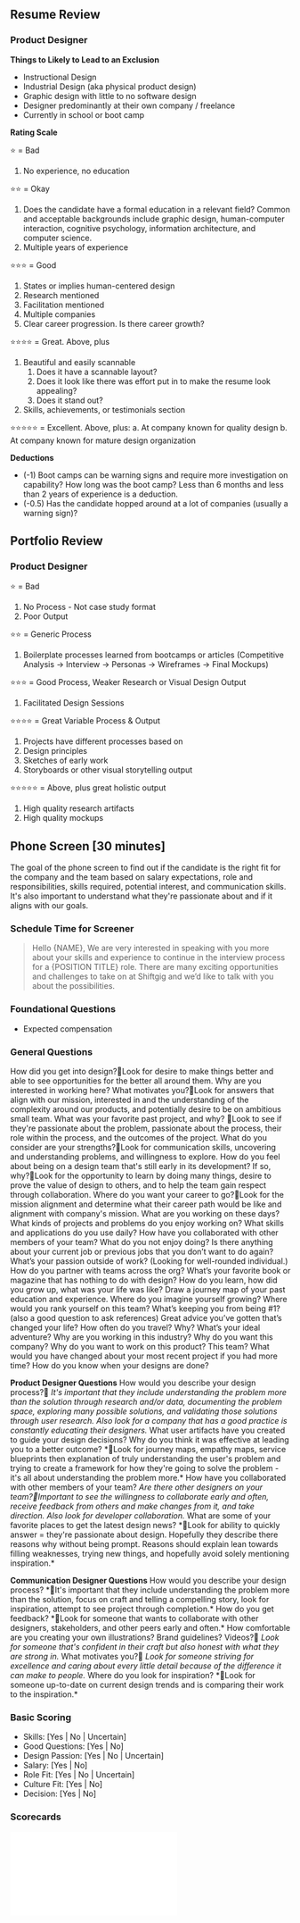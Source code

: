 




## Resume Review

### Product Designer

**Things to Likely to Lead to an Exclusion**
- Instructional Design
- Industrial Design (aka physical product design)
- Graphic design with little to no software design
- Designer predominantly at their own company / freelance
- Currently in school or boot camp

**Rating Scale**

⭐️ = Bad 
  1. No experience, no education

⭐️⭐️ = Okay
  1. Does the candidate have a formal education in a relevant field?  Common and acceptable backgrounds include graphic design, human-computer interaction, cognitive psychology, information architecture, and computer science.  
  2. Multiple years of experience

⭐️⭐️⭐️ = Good
  1. States or implies human-centered design
  2. Research mentioned
  3. Facilitation mentioned
  4. Multiple companies
  5. Clear career progression. Is there career growth?

⭐️⭐️⭐️⭐️ = Great. Above, plus
  1. Beautiful and easily scannable
     1. Does it have a scannable layout?
     2. Does it look like there was effort put in to make the resume look appealing?
     3. Does it stand out?
  2. Skills, achievements, or testimonials section

⭐️⭐️⭐️⭐️⭐️ = Excellent. Above, plus:
    a. At company known for quality design
    b. At company known for mature design organization

**Deductions**
- (-1) Boot camps can be warning signs and require more investigation on capability? How long was the boot camp? Less than 6 months and less than 2 years of experience is a deduction.
- (-0.5) Has the candidate hopped around at a lot of companies (usually a warning sign)?




## Portfolio Review

### Product Designer

⭐️ = Bad 
  1. No Process - Not case study format
  2. Poor Output

⭐️⭐️ = Generic Process
   1. Boilerplate processes learned from bootcamps or articles (Competitive Analysis -> Interview -> Personas -> Wireframes -> Final Mockups)

⭐️⭐️⭐️ = Good Process, Weaker Research or Visual Design Output
   1. Facilitated Design Sessions

⭐️⭐️⭐️⭐️ = Great Variable Process & Output
   1. Projects have different processes based on
   2. Design principles
   3. Sketches of early work
   4. Storyboards or other visual storytelling output

⭐️⭐️⭐️⭐️⭐️ = Above, plus great holistic output
  1. High quality research artifacts
  2. High quality mockups



## Phone Screen [30 minutes]
The goal of the phone screen to find out if the candidate is the right fit for the company and the team based on salary expectations, role and responsibilities, skills required, potential interest, and communication skills. It's also important to understand what they're passionate about and if it aligns with our goals.

### Schedule Time for Screener
> Hello {NAME},
> We are very interested in speaking with you more about your skills and experience to continue in the interview process for a {POSITION TITLE} role. There are many exciting opportunities and challenges to take on at Shiftgig and we’d like to talk with you about the possibilities.

### Foundational Questions
- Expected compensation

### General Questions
How did you get into design?Look for desire to make things better and able to see opportunities for the better all around them.
Why are you interested in working here? What motivates you?Look for answers that align with our mission, interested in and the understanding of the complexity around our products, and potentially desire to be on ambitious small team.
What was your favorite past project, and why? Look to see if they're passionate about the problem, passionate about the process, their role within the process, and the outcomes of the project.
What do you consider are your strengths?Look for communication skills, uncovering and understanding problems, and willingness to explore.
How do you feel about being on a design team that's still early in its development? If so, why?Look for the opportunity to learn by doing many things, desire to prove the value of design to others, and to help the team gain respect through collaboration.
Where do you want your career to go?Look for the mission alignment and determine what their career path would be like and alignment with company's mission.
What are you working on these days?
What kinds of projects and problems do you enjoy working on?
What skills and applications do you use daily?
How have you collaborated with other members of your team?
What do you not enjoy doing?
Is there anything about your current job or previous jobs that you don’t want to do again?
What’s your passion outside of work? (Looking for well-rounded individual.)
How do you partner with teams across the org?
What’s your favorite book or magazine that has nothing to do with design?
How do you learn, how did you grow up, what was your life was like?
Draw a journey map of your past education and experience. Where do you imagine yourself growing?
Where would you rank yourself on this team? What’s keeping you from being #1? (also a good question to ask references)
Great advice you’ve gotten that’s changed your life?
How often do you travel? Why?
What’s your ideal adventure?
Why are you working in this industry? 
Why do you want this company? Why do you want to work on this product? This team?
What would you have changed about your most recent project if you had more time?
How do you know when your designs are done?


**Product Designer Questions**
How would you describe your design process? *It's important that they include understanding the problem more than the solution through research and/or data, documenting the problem space, exploring many possible solutions, and validating those solutions through user research. Also look for a company that has a good practice is constantly educating their designers.*
What user artifacts have you created to guide your design decisions? Why do you think it was effective at leading you to a better outcome? *Look for journey maps, empathy maps, service blueprints then explanation of truly understanding the user's problem and trying to create a framework for how they're going to solve the problem - it's all about understanding the problem more.*
How have you collaborated with other members of your team? *Are there other designers on your team?Important to see the willingness to collaborate early and often, receive feedback from others and make changes from it, and take direction. Also look for developer collaboration.*
What are some of your favorite places to get the latest design news? *Look for ability to quickly answer = they're passionate about design. Hopefully they describe there reasons why without being prompt. Reasons should explain lean towards filling weaknesses, trying new things, and hopefully avoid solely mentioning inspiration.*

**Communication Designer Questions**
How would you describe your design process? *It's important that they include understanding the problem more than the solution, focus on craft and telling a compelling story, look for inspiration, attempt to see project through completion.*
How do you get feedback? *Look for someone that wants to collaborate with other designers, stakeholders, and other peers early and often.*
How comfortable are you creating your own illustrations? Brand guidelines? Videos? *Look for someone that's confident in their craft but also honest with what they are strong in.*
What motivates you? *Look for someone striving for excellence and caring about every little detail because of the difference it can make to people.*
Where do you look for inspiration? *Look for someone up-to-date on current design trends and is comparing their work to the inspiration.*


### Basic Scoring
- Skills: 			[Yes | No | Uncertain]
- Good Questions:	[Yes | No]
- Design Passion:	[Yes | No | Uncertain]
- Salary: 			[Yes | No]
- Role Fit: 		[Yes | No | Uncertain]
- Culture Fit: 		[Yes | No]
- Decision:			[Yes | No]

### Scorecards
![Product Designer - Phone Screen Scorecard](./assets/Product-Designer-Phone-Screener-Scorecard.pdf)
